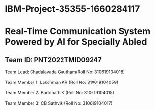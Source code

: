# IBM-Project-35355-1660284117

# **Real-Time Communication System Powered by AI for Specially Abled**

## Team ID: PNT2022TMID09247

Team Lead: Chadalavada Gautham(Roll No: 310619104018) <br> <br>
Team Member 1: Lakshman KR (Roll No: 310619104059) <br> <br>
Team Member 2: Badrinath K (Roll No: 310619104015) <br> <br>
Team Member 3: CB Sathvik (Roll No: 310619104017) <br> <br>
